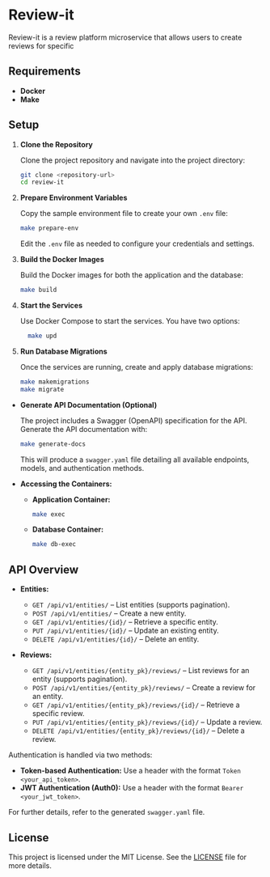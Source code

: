 # Review-it

Review-it is a review platform microservice that allows users to create reviews for specific

## Requirements

- **Docker**
- **Make**

## Setup

1. **Clone the Repository**

   Clone the project repository and navigate into the project directory:

   ```bash
   git clone <repository-url>
   cd review-it
   ```

2. **Prepare Environment Variables**

   Copy the sample environment file to create your own `.env` file:

   ```bash
   make prepare-env
   ```

   Edit the `.env` file as needed to configure your credentials and settings.

3. **Build the Docker Images**

   Build the Docker images for both the application and the database:

   ```bash
   make build
   ```

4. **Start the Services**

   Use Docker Compose to start the services. You have two options:

   ```bash
     make upd
   ```

5. **Run Database Migrations**

   Once the services are running, create and apply database migrations:

   ```bash
   make makemigrations
   make migrate
   ```

- **Generate API Documentation (Optional)**

  The project includes a Swagger (OpenAPI) specification for the API. Generate the API documentation with:

  ```bash
  make generate-docs
  ```

  This will produce a `swagger.yaml` file detailing all available endpoints, models, and authentication methods.

- **Accessing the Containers:**

  - **Application Container:**
    ```bash
    make exec
    ```
  - **Database Container:**
    ```bash
    make db-exec
    ```

## API Overview

- **Entities:**

  - `GET /api/v1/entities/` – List entities (supports pagination).
  - `POST /api/v1/entities/` – Create a new entity.
  - `GET /api/v1/entities/{id}/` – Retrieve a specific entity.
  - `PUT /api/v1/entities/{id}/` – Update an existing entity.
  - `DELETE /api/v1/entities/{id}/` – Delete an entity.

- **Reviews:**
  - `GET /api/v1/entities/{entity_pk}/reviews/` – List reviews for an entity (supports pagination).
  - `POST /api/v1/entities/{entity_pk}/reviews/` – Create a review for an entity.
  - `GET /api/v1/entities/{entity_pk}/reviews/{id}/` – Retrieve a specific review.
  - `PUT /api/v1/entities/{entity_pk}/reviews/{id}/` – Update a review.
  - `DELETE /api/v1/entities/{entity_pk}/reviews/{id}/` – Delete a review.

Authentication is handled via two methods:

- **Token-based Authentication:** Use a header with the format `Token <your_api_token>`.
- **JWT Authentication (Auth0):** Use a header with the format `Bearer <your_jwt_token>`.

For further details, refer to the generated `swagger.yaml` file.

## License

This project is licensed under the MIT License. See the [LICENSE](LICENSE) file for more details.
